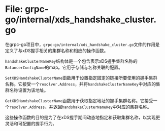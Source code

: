# File: grpc-go/internal/xds_handshake_cluster.go

在grpc-go项目中，`grpc-go/internal/xds_handshake_cluster.go`文件的作用是定义了与xDS握手相关的集群名称和相应的操作函数。

`handshakeClusterNameKey`结构体是一个包含表示xDS握手集群名称的`BalancerConfigName`的map。它用于存储与名称关联的配置。

`SetXDSHandshakeClusterName`函数用于设置指定固定的链接所要使用的握手集群名称。它接受一个`resolver.Address`，并将`handshakeClusterNameKey`中对应的集群名称设置为该地址。

`GetXDSHandshakeClusterName`函数用于获取指定地址的握手集群名称。它接受一个`resolver.Address`，并返回`handshakeClusterNameKey`中对应的集群名称。

这些操作函数的目的是为了在xDS握手期间动态地指定和获取集群名称，以实现更灵活和可配置的握手行为。


